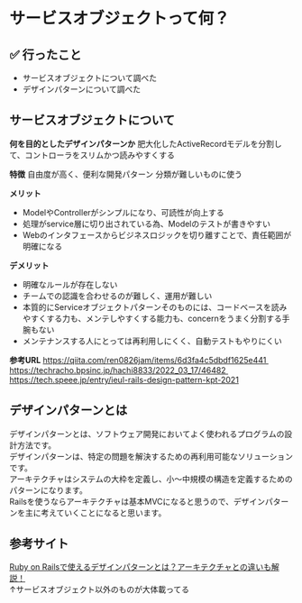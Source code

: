 # サービスオブジェクトって何？

## ✅ 行ったこと

- サービスオブジェクトについて調べた
- デザインパターンについて調べた

## サービスオブジェクトについて

**何を目的としたデザインパターンか**
肥大化したActiveRecordモデルを分割して、コントローラをスリムかつ読みやすくする

**特徴**
自由度が高く、便利な開発パターン 分類が難しいものに使う

**メリット**
- ModelやControllerがシンプルになり、可読性が向上する
- 処理がservice層に切り出されている為、Modelのテストが書きやすい
- Webのインタフェースからビジネスロジックを切り離すことで、責任範囲が明確になる

**デメリット**
- 明確なルールが存在しない
- チームでの認識を合わせるのが難しく、運用が難しい
- 本質的にServiceオブジェクトパターンそのものには、コードベースを読みやすくする力も、メンテしやすくする能力も、concernをうまく分割する手腕もない
- メンテナンスする人にとっては再利用しにくく、自動テストもやりにくい

**参考URL**
https://qiita.com/ren0826jam/items/6d3fa4c5dbdf1625e441 https://techracho.bpsinc.jp/hachi8833/2022_03_17/46482 https://tech.speee.jp/entry/ieul-rails-design-pattern-kpt-2021


## デザインパターンとは

デザインパターンとは、ソフトウェア開発においてよく使われるプログラムの設計方法です。<br>
デザインパターンは、特定の問題を解決するための再利用可能なソリューションです。<br>
アーキテクチャはシステムの大枠を定義し、小〜中規模の構造を定義するためのパターンになります。<br>
Railsを使うならアーキテクチャは基本MVCになると思うので、デザインパターンを主に考えていくことになると思います。<br>

## 参考サイト
[Ruby on Railsで使えるデザインパターンとは？アーキテクチャとの違いも解説！
](https://engineer-daily.com/ruby-on-rails-design-pattern/#Service%E3%82%AA%E3%83%96%E3%82%B8%E3%82%A7%E3%82%AF%E3%83%88)<br>
↑サービスオブジェクト以外のものが大体載ってる